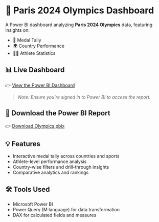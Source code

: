 # 🏅 Paris 2024 Olympics Dashboard

A Power BI dashboard analyzing **Paris 2024 Olympics** data, featuring insights on:

- 🥇 Medal Tally  
- 🌍 Country Performance  
- 🏃‍♂️ Athlete Statistics  

## 📊 Live Dashboard

👉 [View the Power BI Dashboard](https://app.powerbi.com/reportEmbed?reportId=9eef3638-ed6c-464d-9c2a-762ab26b050a&autoAuth=true&ctid=7359f896-71e2-4dae-b8a3-15cdf97f2f10&navContentPaneEnabled=false)

> *Note: Ensure you're signed in to Power BI to access the report.*

## 📄 Download the Power BI Report

👉 [Download Olympics.pbix](https://github.com/vinithasriprathipati/paris-2024-olympics-dashboard/raw/main/Olympics.pbix)

## 💡 Features

- Interactive medal tally across countries and sports  
- Athlete-level performance analysis  
- Country-wise filters and drill-through insights  
- Comparative analytics and rankings  

## 🛠️ Tools Used

- Microsoft Power BI  
- Power Query (M language) for data transformation  
- DAX for calculated fields and measures  
